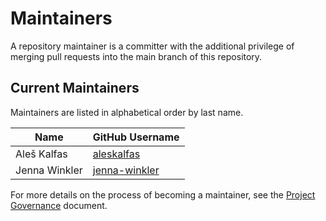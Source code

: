 # Maintainers

A repository maintainer is a committer with the additional privilege of merging pull requests into the main branch of this repository.

## Current Maintainers

Maintainers are listed in alphabetical order by last name.

| Name | GitHub Username |
| ---- | ---- |
| Aleš Kalfas | [aleskalfas](https://github.com/aleskalfas) |
| Jenna Winkler | [jenna-winkler](https://github.com/jenna-winkler) |

For more details on the process of becoming a maintainer, see the [Project Governance](https://github.com/i-am-bee/community/blob/main/GOVERNANCE.md) document.
